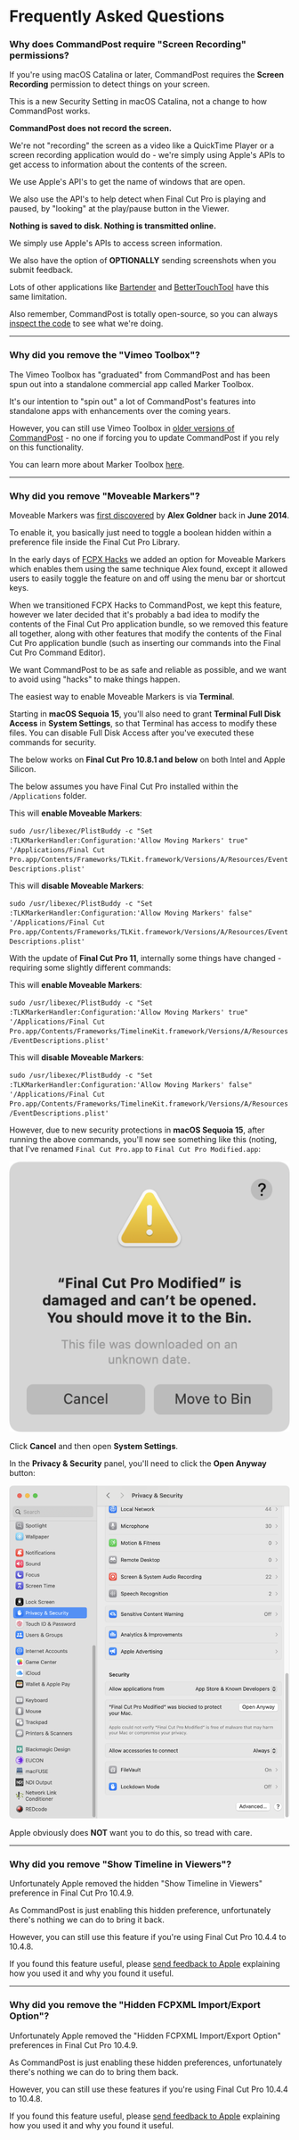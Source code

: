 # Frequently Asked Questions

### Why does CommandPost require "Screen Recording" permissions?

If you're using macOS Catalina or later, CommandPost requires the **Screen Recording** permission to detect things on your screen.

This is a new Security Setting in macOS Catalina, not a change to how CommandPost works.

**CommandPost does not record the screen.**

We're not "recording" the screen as a video like a QuickTime Player or a screen recording application would do - we're simply using Apple's APIs to get access to information about the contents of the screen.

We use Apple's API's to get the name of windows that are open.

We also use the API's to help detect when Final Cut Pro is playing and paused, by "looking" at the play/pause button in the Viewer.

**Nothing is saved to disk. Nothing is transmitted online.**

We simply use Apple's APIs to access screen information.

We also have the option of **OPTIONALLY** sending screenshots when you submit feedback.

Lots of other applications like [Bartender](https://www.macbartender.com/Screen-Recording-Permission/) and [BetterTouchTool](https://folivora.ai/blog/post/13011/) have this same limitation.

Also remember, CommandPost is totally open-source, so you can always [inspect the code](https://github.com/CommandPost/CommandPost) to see what we're doing.

---

### Why did you remove the "Vimeo Toolbox"?

The Vimeo Toolbox has "graduated" from CommandPost and has been spun out into a standalone commercial app called Marker Toolbox.

It's our intention to "spin out" a lot of CommandPost's features into standalone apps with enhancements over the coming years.

However, you can still use Vimeo Toolbox in [older versions of CommandPost](https://github.com/CommandPost/CommandPost/releases) - no one if forcing you to update CommandPost if you rely on this functionality.

You can learn more about Marker Toolbox [here](https://markertoolbox.io).

---

### Why did you remove "Moveable Markers"?

Moveable Markers was [first discovered](http://alex4d.com/notes/item/fcpx-movable-markers) by **Alex Goldner** back in **June 2014**.

To enable it, you basically just need to toggle a boolean hidden within a preference file inside the Final Cut Pro Library.

In the early days of [FCPX Hacks](https://latenitefilms.com/blog/final-cut-pro-hacks/) we added an option for Moveable Markers which enables them using the same technique Alex found, except it allowed users to easily toggle the feature on and off using the menu bar or shortcut keys.

When we transitioned FCPX Hacks to CommandPost, we kept this feature, however we later decided that it's probably a bad idea to modify the contents of the Final Cut Pro application bundle, so we removed this feature all together, along with other features that modify the contents of the Final Cut Pro application bundle (such as inserting our commands into the Final Cut Pro Command Editor).

We want CommandPost to be as safe and reliable as possible, and we want to avoid using "hacks" to make things happen.

The easiest way to enable Moveable Markers is via **Terminal**.

Starting in **macOS Sequoia 15**, you'll also need to grant **Terminal Full Disk Access** in **System Settings**, so that Terminal has access to modify these files. You can disable Full Disk Access after you've executed these commands for security.

The below works on **Final Cut Pro 10.8.1 and below** on both Intel and Apple Silicon.

The below assumes you have Final Cut Pro installed within the `/Applications` folder.

This will **enable Moveable Markers**:

`sudo /usr/libexec/PlistBuddy -c "Set :TLKMarkerHandler:Configuration:'Allow Moving Markers' true" '/Applications/Final Cut Pro.app/Contents/Frameworks/TLKit.framework/Versions/A/Resources/EventDescriptions.plist'`

This will **disable Moveable Markers**:

`sudo /usr/libexec/PlistBuddy -c "Set :TLKMarkerHandler:Configuration:'Allow Moving Markers' false" '/Applications/Final Cut Pro.app/Contents/Frameworks/TLKit.framework/Versions/A/Resources/EventDescriptions.plist'`

With the update of **Final Cut Pro 11**, internally some things have changed - requiring some slightly different commands:

This will **enable Moveable Markers**:

`sudo /usr/libexec/PlistBuddy -c "Set :TLKMarkerHandler:Configuration:'Allow Moving Markers' true" '/Applications/Final Cut Pro.app/Contents/Frameworks/TimelineKit.framework/Versions/A/Resources/EventDescriptions.plist'`

This will **disable Moveable Markers**:

`sudo /usr/libexec/PlistBuddy -c "Set :TLKMarkerHandler:Configuration:'Allow Moving Markers' false" '/Applications/Final Cut Pro.app/Contents/Frameworks/TimelineKit.framework/Versions/A/Resources/EventDescriptions.plist'`

However, due to new security protections in **macOS Sequoia 15**, after running the above commands, you'll now see something like this (noting, that I've renamed `Final Cut Pro.app` to `Final Cut Pro Modified.app`:

![](/static/fcp-modified-warning.png)

Click **Cancel** and then open **System Settings**.

In the **Privacy & Security** panel, you'll need to click the **Open Anyway** button:

![](/static/fcp-modified-warning-open-anyway.png)

Apple obviously does **NOT** want you to do this, so tread with care.

---

### Why did you remove "Show Timeline in Viewers"?

Unfortunately Apple removed the hidden "Show Timeline in Viewers" preference in Final Cut Pro 10.4.9.

As CommandPost is just enabling this hidden preference, unfortunately there's nothing we can do to bring it back.

However, you can still use this feature if you're using Final Cut Pro 10.4.4 to 10.4.8.

If you found this feature useful, please [send feedback to Apple](https://www.apple.com/feedback/finalcutpro/) explaining how you used it and why you found it useful.

---

### Why did you remove the "Hidden FCPXML Import/Export Option"?

Unfortunately Apple removed the "Hidden FCPXML Import/Export Option" preferences in Final Cut Pro 10.4.9.

As CommandPost is just enabling these hidden preferences, unfortunately there's nothing we can do to bring them back.

However, you can still use these features if you're using Final Cut Pro 10.4.4 to 10.4.8.

If you found this feature useful, please [send feedback to Apple](https://www.apple.com/feedback/finalcutpro/) explaining how you used it and why you found it useful.